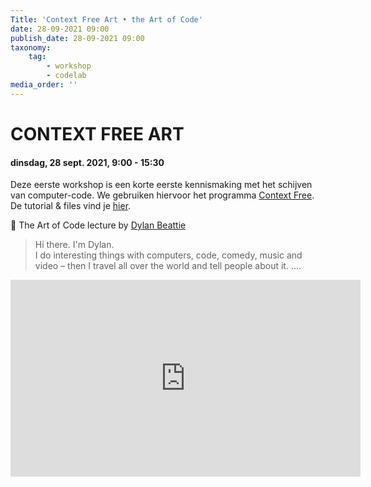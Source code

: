 ```yaml
---
Title: 'Context Free Art • the Art of Code'
date: 28-09-2021 09:00
publish_date: 28-09-2021 09:00
taxonomy:
    tag:
        - workshop
        - codelab
media_order: ''
---
```

# CONTEXT FREE ART
#### dinsdag, 28 sept. 2021, 9:00 - 15:30
Deze eerste workshop is een korte eerste kennismaking met het schijven van computer-code. We gebruiken hiervoor het programma [Context Free](https://www.contextfreeart.org/). De tutorial & files vind je [hier](https://github.com/theBlackBoxSociety/CodeCrashCourses/blob/master/CFA.md).

👀 The Art of Code lecture by [Dylan Beattie](https://dylanbeattie.net/)
> Hi there. I'm Dylan.    
I do interesting things with computers, code, comedy, music and video – then I travel all over the world and tell people about it. ....

<iframe width="560" height="315" src="https://www.youtube.com/embed/uQXXMycJwlM" frameborder="0" allow="accelerometer; autoplay; clipboard-write; encrypted-media; gyroscope; picture-in-picture" allowfullscreen></iframe>
